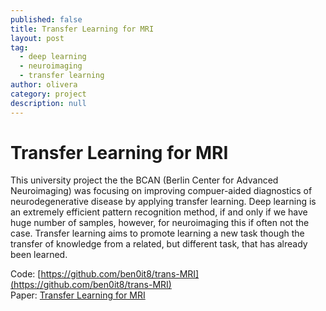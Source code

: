 ```yaml
---
published: false
title: Transfer Learning for MRI
layout: post
tag:
  - deep learning
  - neuroimaging
  - transfer learning
author: olivera
category: project
description: null
---
```

# Transfer Learning for MRI
This university project the the BCAN (Berlin Center for Advanced Neuroimaging) was focusing on improving compuer-aided diagnostics of neurodegenerative disease by applying transfer learning. Deep learning is an extremely efficient pattern recognition method, if and only if we have huge number of samples, however, for neuroimaging this if often not the case. Transfer learning aims to promote learning a new task though the transfer of knowledge from a related, but different task, that has already been learned.

Code: [https://github.com/ben0it8/trans-MRI](https://github.com/ben0it8/trans-MRI)  
Paper: [Transfer Learning for MRI](https://github.com/ben0it8/trans-MRI/blob/master/docs/paper.pdf)
